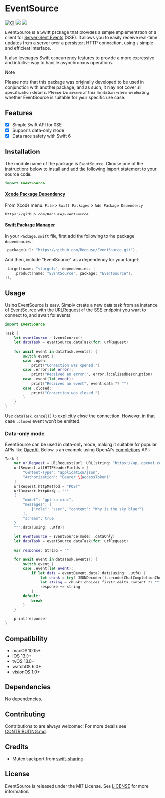 # EventSource

[![CI](https://github.com/Recouse/EventSource/actions/workflows/ci.yml/badge.svg)](https://github.com/Recouse/EventSource/actions/workflows/ci.yml)
[![](https://img.shields.io/endpoint?url=https%3A%2F%2Fswiftpackageindex.com%2Fapi%2Fpackages%2FRecouse%2FEventSource%2Fbadge%3Ftype%3Dplatforms)](https://swiftpackageindex.com/Recouse/EventSource)
[![](https://img.shields.io/endpoint?url=https%3A%2F%2Fswiftpackageindex.com%2Fapi%2Fpackages%2FRecouse%2FEventSource%2Fbadge%3Ftype%3Dswift-versions)](https://swiftpackageindex.com/Recouse/EventSource)

EventSource is a Swift package that provides a simple implementation of a client for [Server-Sent Events](https://html.spec.whatwg.org/multipage/server-sent-events.html) (SSE). It allows you to easily receive real-time updates from a server over a persistent HTTP connection, using a simple and efficient interface.

It also leverages Swift concurrency features to provide a more expressive and intuitive way to handle asynchronous operations.

> [!Note]
> Please note that this package was originally developed to be used in conjunction with another package, and as such, it may not cover all specification details. Please be aware of this limitation when evaluating whether EventSource is suitable for your specific use case.

## Features

- [x] Simple Swift API for SSE
- [x] Supports data-only mode
- [x] Data race safety with Swift 6

## Installation

The module name of the package is `EventSource`. Choose one of the instructions below to install and add the following import statement to your source code.

```swift
import EventSource
```

#### [Xcode Package Dependency](https://developer.apple.com/documentation/xcode/adding_package_dependencies_to_your_app)

From Xcode menu: `File` > `Swift Packages` > `Add Package Dependency`

```text
https://github.com/Recouse/EventSource
```

#### [Swift Package Manager](https://www.swift.org/documentation/package-manager/)

In your `Package.swift` file, first add the following to the package `dependencies`:

```swift
.package(url: "https://github.com/Recouse/EventSource.git"),
```

And then, include "EventSource" as a dependency for your target:

```swift
.target(name: "<target>", dependencies: [
    .product(name: "EventSource", package: "EventSource"),
]),
```

## Usage

Using EventSource is easy. Simply create a new data task from an instance of EventSource with the URLRequest of the SSE endpoint you want to connect to, and await for events:
```swift
import EventSource

Task {
    let eventSource = EventSource()
    let dataTask = eventSource.dataTask(for: urlRequest)
    
    for await event in dataTask.events() {
        switch event {
        case .open:
            print("Connection was opened.")
        case .error(let error):
            print("Received an error:", error.localizedDescription)
        case .event(let event):
            print("Received an event", event.data ?? "")
        case .closed:
            print("Connection was closed.")
        }
    }
}
```

Use `dataTask.cancel()` to explicitly close the connection. However, in that case `.closed` event won't be emitted.

### Data-only mode

EventSource can be used in data-only mode, making it suitable for popular APIs like [OpenAI](https://platform.openai.com/docs/overview). Below is an example using OpenAI's [completions](https://platform.openai.com/docs/guides/text-generation) API:
```swift
Task {
    var urlRequest = URLRequest(url: URL(string: "https://api.openai.com/v1/chat/completions")!)
    urlRequest.allHTTPHeaderFields = [
        "Content-Type": "application/json",
        "Authorization": "Bearer \(accessToken)"
    ]
    urlRequest.httpMethod = "POST"
    urlRequest.httpBody = """
    {
        "model": "gpt-4o-mini",
        "messages": [
            {"role": "user", "content": "Why is the sky blue?"}
        ],
        "stream": true
    }
    """.data(using: .utf8)!
    
    let eventSource = EventSource(mode: .dataOnly)
    let dataTask = eventSource.dataTask(for: urlRequest)
    
    var response: String = ""
    
    for await event in dataTask.events() {
        switch event {
        case .event(let event):
            if let data = eventDevent.data?.data(using: .utf8) {
                let chunk = try? JSONDecoder().decode(ChatCompletionChunk.self, from: data)
                let string = chunk?.choices.first?.delta.content ?? ""
                response += string
            }
        default:
            break
        }
    }
    
    print(response)
}
```

## Compatibility

* macOS 10.15+
* iOS 13.0+
* tvOS 13.0+
* watchOS 6.0+
* visionOS 1.0+

## Dependencies

No dependencies.

## Contributing

Contributions to are always welcomed! For more details see [CONTRIBUTING.md](CONTRIBUTING.md).

## Credits

* Mutex backport from [swift-sharing](https://github.com/pointfreeco/swift-sharing)

## License

EventSource is released under the MIT License. See [LICENSE](LICENSE) for more information.
